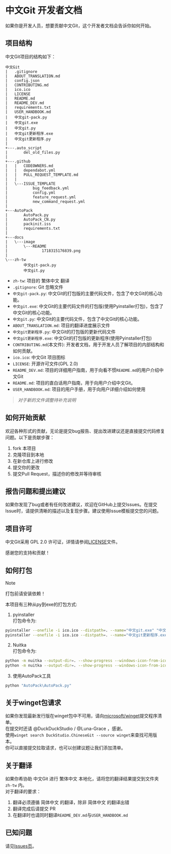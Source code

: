 # 中文Git 开发者文档

如果你是开发人员，想要贡献中文Git，这个开发者文档会告诉你如何开始。

## 项目结构

中文Git项目的结构如下：

```
中文Git
|   .gitignore
|   ABOUT_TRANSLATION.md
|   config.json
|   CONTRIBUTING.md
|   ico.ico
|   LICENSE
|   README.md
|   README_DEV.md
|   requirements.txt
|   USER_HANDBOOK.md
|   中文git-pack.py
|   中文git.exe
|   中文git.py
|   中文git更新程序.exe
|   中文git更新程序.py
|
+---.auto_script
|       del_old_files.py
|
+---.github
|   |   CODEOWNERS.md
|   |   dependabot.yml
|   |   PULL_REQUEST_TEMPLATE.md
|   |
|   \---ISSUE_TEMPLATE
|           bug_feedback.yml
|           config.yml
|           feature_request.yml
|           new_command_request.yml
|
+---AutoPack
|       AutoPack.py
|       AutoPack_CN.py
|       packinit.iss
|       requirements.txt
|
+---docs
|   \---image
|       \---README
|               1718315176839.png
|
\---zh-tw
        中文git-pack.py
        中文git.py
```

* `zh-tw`: 项目的 繁体中文 翻译
* `.gitignore`: Git 忽略文件
* `中文git-pack.py`: 中文Git的打包版的主要代码文件，包含了中文Git的核心功能。
* `中文git.exe`: 中文Git的主要代码文件的打包版(使用Pyinstaller打包)，包含了中文Git的核心功能。
* `中文git.py`: 中文Git的主要代码文件，包含了中文Git的核心功能。
* `ABOUT_TRANSLATION.md`: 项目的翻译进度展示文件
* `中文git更新程序.py`: 中文Git的打包版的更新代码文件
* `中文git更新程序.exe`: 中文Git的打包版的更新程序(使用Pyinstaller打包)
* `CONTRIBUTING.md`(本文件): 开发者文档，用于开发人员了解项目的内部结构和如何贡献。
* `ico.ico`: 中文Git 项目图标
* `LICENSE`: 开源许可文件(GPL 2.0)
* `README_DEV.md`: 项目的详细用户指南，用于向看不惯`README.md`的用户介绍中文Git
* `README.md`: 项目的直白话用户指南，用于向用户介绍中文Git。
* `USER_HANDBOOK.md`: 项目的用户手册，用于向用户详细介绍如何使用

> _对于新的文件调整待补充说明_  

## 如何开始贡献

欢迎各种形式的贡献，无论是提交bug报告、提出改进建议还是直接提交代码修复问题。以下是贡献步骤：

1. fork 本项目
2. 克隆项目到本地
3. 在新仓库上进行修改
4. 提交你的更改
5. 提交Pull Request，描述你的修改并等待审核

## 报告问题和提出建议

如果你发现了bug或者有任何改进建议，欢迎在GitHub上提交Issues。在提交Issue时，请提供清晰的描述以及复现步骤。建议使用Issue模板提交您的问题。  

## 项目许可

中文Git采用 GPL 2.0 许可证，详情请参阅[LICENSE](https://github.com/DuckDuckStudio/Chinese_git/blob/main/LICENSE)文件。

感谢您的支持和贡献！

## 如何打包

> [!NOTE]
> 打包前请安装依赖！  

本项目有三种从py到exe的打包方式:  
  
1. pyinstaller  
打包命令为:  
```bash
pyinstaller --onefile -i ico.ico --distpath=. --name="中文git.exe" "中文git-pack.py"
pyinstaller --onefile -i ico.ico --distpath=. --name="中文git更新程序.exe" "中文git更新程序.py"
```
2. Nuitka  
打包命令为:  
```bash
python -m nuitka --output-dir=. --show-progress --windows-icon-from-ico=ico.ico --onefile --remove-output "中文git-pack.py"
python -m nuitka --output-dir=. --show-progress --windows-icon-from-ico=ico.ico --onefile --remove-output "中文git更新程序.py"
```
3. 使用AutoPack工具
```bash
python "AutoPack\AutoPack.py"
```

## 关于winget包请求
如果你发现最新发行版在winget包中不可用，请向[microsoft/winget](https://github.com/microsoft/winget-pkgs)提交程序清单。  
在提交时还请 @DuckDuckStudio / @Luna-Grace ，感谢。  
使用`winget search DuckStudio.ChineseGit --source winget`来查找可用版本。  
你可以直接提交拉取请求，也可以创建议题让我们添加清单。  

## 关于翻译
如果你希协助 中文Git 进行 繁体中文 本地化，请将您的翻译结果提交到文件夹 `zh-tw` 内。  
对于翻译的要求：  
1. 翻译必须遵循 简体中文 的翻译，除非 简体中文 的翻译出错
2. 翻译完成后请提交 PR
3. 在翻译时也请同时翻译`README_DEV.md`与`USER_HANDBOOK.md`

## 已知问题

请见[Issues页](https://github.com/DuckDuckStudio/Chinese_git/issues)。
